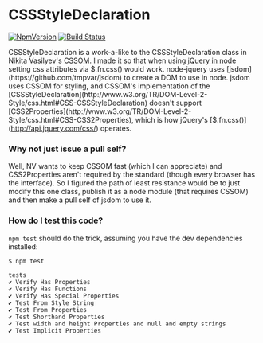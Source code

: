 # CSSStyleDeclaration

[![NpmVersion](https://img.shields.io/npm/v/cssstyle.svg)](https://www.npmjs.com/package/cssstyle) [![Build Status](https://travis-ci.org/jsakas/CSSStyleDeclaration.svg?branch=master)](https://travis-ci.org/jsakas/CSSStyleDeclaration)

CSSStyleDeclaration is a work-a-like to the CSSStyleDeclaration class in Nikita Vasilyev's [CSSOM](https://github.com/NV/CSSOM). I made it so that when using [jQuery in node](https://github.com/tmtk75/node-jquery) setting css attributes via $.fn.css() would work. node-jquery uses [jsdom](https://github.com/tmpvar/jsdom) to create a DOM to use in node. jsdom uses CSSOM for styling, and CSSOM's implementation of the [CSSStyleDeclaration](http://www.w3.org/TR/DOM-Level-2-Style/css.html#CSS-CSSStyleDeclaration) doesn't support [CSS2Properties](http://www.w3.org/TR/DOM-Level-2-Style/css.html#CSS-CSS2Properties), which is how jQuery's [$.fn.css()](http://api.jquery.com/css/) operates.

### Why not just issue a pull self?

Well, NV wants to keep CSSOM fast (which I can appreciate) and CSS2Properties aren't required by the standard (though every browser has the interface). So I figured the path of least resistance would be to just modify this one class, publish it as a node module (that requires CSSOM) and then make a pull self of jsdom to use it.

### How do I test this code?

`npm test` should do the trick, assuming you have the dev dependencies installed:

```
$ npm test

tests
✔ Verify Has Properties
✔ Verify Has Functions
✔ Verify Has Special Properties
✔ Test From Style String
✔ Test From Properties
✔ Test Shorthand Properties
✔ Test width and height Properties and null and empty strings
✔ Test Implicit Properties
```

